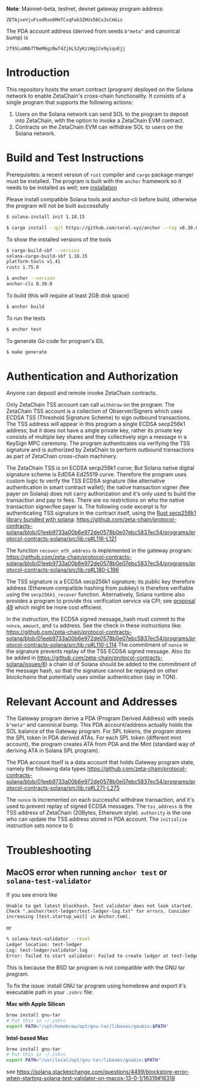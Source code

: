 
**Note**: Mainnet-beta, testnet, devnet gateway program address:

```
ZETAjseVjuFsxdRxo6MmTCvqFwb3ZHUx56Co3vCmGis
```

The PDA account address (derived from seeds `b"meta"` and canonical bump) is
```
2f9SLuUNb7TNeM6gzBwT4ZjbL5ZyKzzHg1Ce9yiquEjj
```


# Introduction


This repository hosts the smart contract (program) deployed on the Solana network to enable ZetaChain's cross-chain functionality. It consists of a single program that supports the following actions:

1. Users on the Solana network can send SOL to the program to deposit into ZetaChain, with the option to invoke a ZetaChain EVM contract.
2. Contracts on the ZetaChain EVM can withdraw SOL to users on the Solana network.

# Build and Test Instructions

Prerequisites: a recent version of `rust` compiler and `cargo` package manger must be installed. The program is built with the `anchor` framework so it needs to be installed as well; see [installation](https://www.anchor-lang.com/docs/installation)

Please install compatible Solana tools and anchor-cli before build, otherwise the program will not be built successfully
```bash
$ solana-install init 1.18.15

$ cargo install --git https://github.com/coral-xyz/anchor --tag v0.30.0 anchor-cli --locked
```

To show the installed versions of the tools
```bash
$ cargo-build-sbf --version
solana-cargo-build-sbf 1.18.15
platform-tools v1.41
rustc 1.75.0

$ anchor --version
anchor-cli 0.30.0
```

To build (this will require at least 2GB disk space)
```bash
$ anchor build
```

To run the tests
```bash
$ anchor test
```

To generate Go code for program's IDL
```bash
$ make generate
```

# Authentication and Authorization

Anyone can deposit and remote invoke ZetaChain contracts. 

Only ZetaChain TSS account can call `withdraw` on the program. The ZetaChain TSS account is a collection of Observer/Signers which uses ECDSA TSS (Threshold Signature Scheme) to sign outbound transactions. The TSS address will appear in this program a single ECDSA secp256k1 address; but it does not have a single private key, rather its private key consists of multiple key shares and they collectively sign a message in a KeySign MPC ceremony. The program authenticates via verifying the TSS signature and is authorized by ZetaChain to perform outbound transactions as part of ZetaChain cross-chain machinery. 

The ZetaChain TSS is on ECDSA secp256k1 curve;  But Solana native digital signature scheme is EdDSA Ed25519 curve. Therefore the program uses custom logic to verify the TSS ECDSA signature (like alternative authentication in smart contract wallet);  the native transaction signer (fee payer on Solana) does not carry authorization and it's only used to build the transaction and pay tx fees. There are no restrictions on who the native transaction signer/fee payer is. The following code excerpt is for authenticating TSS signature in the contract itself,  using the [Rust secp256k1 library bundled with solana](https://docs.rs/solana-program/latest/solana_program/secp256k1_recover/index.html): https://github.com/zeta-chain/protocol-contracts-solana/blob/01eeb9733a00b6e972de0578b0e07ebc5837ec54/programs/protocol-contracts-solana/src/lib.rs#L116-L121

The function `recover_eth_address` is implemented in the gateway program: https://github.com/zeta-chain/protocol-contracts-solana/blob/01eeb9733a00b6e972de0578b0e07ebc5837ec54/programs/protocol-contracts-solana/src/lib.rs#L180-L196

The TSS signature is a ECDSA secp256k1 signature; its public key therefore address (Ethereum compatible hashing from pubkey) is therefore verifiable using the `secp256k1_recover` function. Alternatively, Solana runtime also provides a program to provide this verification service via CPI; see [proposal 48](https://github.com/solana-foundation/solana-improvement-documents/blob/main/proposals/0048-native-program-for-secp256r1-sigverify.md) which might be more cost efficient. 

In the instruction, the ECDSA signed message_hash must commit to the  `nonce`, `amount`, and `to` address. See the check in these instructions like:  https://github.com/zeta-chain/protocol-contracts-solana/blob/01eeb9733a00b6e972de0578b0e07ebc5837ec54/programs/protocol-contracts-solana/src/lib.rs#L110-L114 The commitment of `nonce` in the signature prevents replay of the TSS ECDSA signed message.  Also (to be added in https://github.com/zeta-chain/protocol-contracts-solana/issues/6) a chain id of Solana should be added to the commitment of the message hash, so that the signature cannot be replayed on *other blockchains* that potentially uses similar authentication (say in TON). 


# Relevant Account and Addresses

The Gateway program derive a PDA (Program Derived Address) with seeds `b"meta"` and canonical bump.  This PDA account/address actually holds the SOL balance of the Gateway program.  For SPL tokens, the program stores the SPL token in PDA derived ATAs. For each SPL token (different mint account), the program creates ATA from PDA and the Mint (standard way of deriving ATA in Solana SPL program).

The PDA account itself is a data account that holds Gateway program state, namely the following data types https://github.com/zeta-chain/protocol-contracts-solana/blob/01eeb9733a00b6e972de0578b0e07ebc5837ec54/programs/protocol-contracts-solana/src/lib.rs#L271-L275

The `nonce` is incremented on each successful withdraw transaction, and it's used to prevent replay of signed ECDSA messages. 
The `tss_address` is the TSS address of ZetaChain (20Bytes, Ethereum style). `authority` is the one who can update the TSS address stored in PDA account. 
The `initialize` instruction sets nonce to 0. 

# Troubleshooting

## MacOS error when running `anchor test` or `solana-test-validator`

If you see errors like
```
Unable to get latest blockhash. Test validator does not look started. Check ".anchor/test-ledger/test-ledger-log.txt" for errors. Consider increasing [test.startup_wait] in Anchor.toml.
```

or 
```bash
% solana-test-validator --reset
Ledger location: test-ledger
Log: test-ledger/validator.log
Error: failed to start validator: Failed to create ledger at test-ledger: io error: Error checking to unpack genesis archive: Archive error: extra entry found: "._genesis.bin" Regular
```

This is because the BSD tar program is not compatible with the GNU tar program.

To fix the issue: install GNU tar program using homebrew and export it's executable path in your `.zshrc` file:

**Mac with Apple Silicon**

```bash
brew install gnu-tar
# Put this in ~/.zshrc 
export PATH="/opt/homebrew/opt/gnu-tar/libexec/gnubin:$PATH"
```

**Intel-based Mac**

```bash
brew install gnu-tar
# Put this in ~/.zshrc 
export PATH="/usr/local/opt/gnu-tar/libexec/gnubin:$PATH"
```
see https://solana.stackexchange.com/questions/4499/blockstore-error-when-starting-solana-test-validator-on-macos-13-0-1/16319#16319